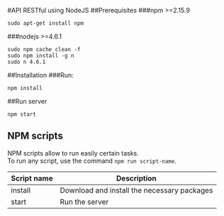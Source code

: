 #API RESTful using NodeJS
##Prerequisites
###npm >=2.15.9
```
sudo apt-get install npm
```
###nodejs >=4.6.1
```
sudo npm cache clean -f
sudo npm install -g n
sudo n 4.6.1
```

##Installation
###Run:
```
npm install
```
##Run server
```
npm start
```
## NPM scripts

NPM scripts allow to run easily certain tasks.  
To run any script, use the command `npm run script-name`.

Script name | Description
----------- | -----------
install | Download and install the necessary packages
start | Run the server
